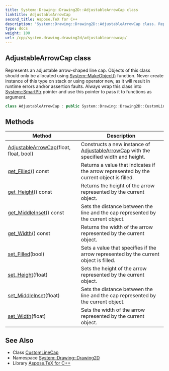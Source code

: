 ```yaml
---
title: System::Drawing::Drawing2D::AdjustableArrowCap class
linktitle: AdjustableArrowCap
second_title: Aspose.TeX for C++
description: 'System::Drawing::Drawing2D::AdjustableArrowCap class. Represents an adjustable arrow-shaped line cap. Objects of this class should only be allocated using System::MakeObject() function. Never create instance of this type on stack or using operator new, as it will result in runtime errors and/or assertion faults. Always wrap this class into System::SmartPtr pointer and use this pointer to pass it to functions as argument in C++.'
type: docs
weight: 100
url: /cpp/system.drawing.drawing2d/adjustablearrowcap/
---
```

## AdjustableArrowCap class


Represents an adjustable arrow-shaped line cap. Objects of this class should only be allocated using [System::MakeObject()](../../system/makeobject/) function. Never create instance of this type on stack or using operator new, as it will result in runtime errors and/or assertion faults. Always wrap this class into [System::SmartPtr](../../system/smartptr/) pointer and use this pointer to pass it to functions as argument.

```cpp
class AdjustableArrowCap : public System::Drawing::Drawing2D::CustomLineCap
```

## Methods

| Method | Description |
| --- | --- |
| [AdjustableArrowCap](./adjustablearrowcap/)(float, float, bool) | Constructs a new instance of [AdjustableArrowCap](./) with the specified width and height. |
| [get_Filled](./get_filled/)() const | Returns a value that indicates if the arrow represented by the current object is filled. |
| [get_Height](./get_height/)() const | Returns the height of the arrow represented by the current object. |
| [get_MiddleInset](./get_middleinset/)() const | Sets the distance between the line and the cap represented by the current object. |
| [get_Width](./get_width/)() const | Returns the width of the arrow represented by the current object. |
| [set_Filled](./set_filled/)(bool) | Sets a value that specifies if the arrow represented by the current object is filled. |
| [set_Height](./set_height/)(float) | Sets the height of the arrow represented by the current object. |
| [set_MiddleInset](./set_middleinset/)(float) | Sets the distance between the line and the cap represented by the current object. |
| [set_Width](./set_width/)(float) | Sets the width of the arrow represented by the current object. |
## See Also

* Class [CustomLineCap](../customlinecap/)
* Namespace [System::Drawing::Drawing2D](../)
* Library [Aspose.TeX for C++](../../)
